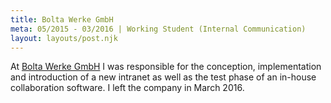 ```yaml
---
title: Bolta Werke GmbH
meta: 05/2015 - 03/2016 | Working Student (Internal Communication)
layout: layouts/post.njk
---
```

At <a href="https://www.bolta.com" target="_blank" rel="noopener noreferrer">Bolta Werke GmbH</a> I was responsible for the conception, implementation and introduction of a new intranet as well as the test phase of an in-house collaboration software. I left the company in March 2016.
